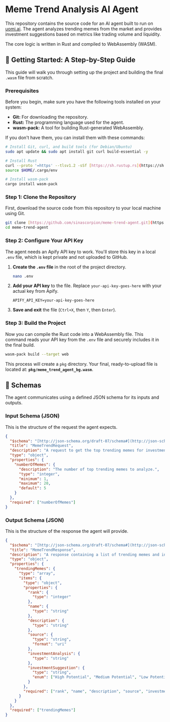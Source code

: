 # Meme Trend Analysis AI Agent

This repository contains the source code for an AI agent built to run on [uomi.ai](https://uomi.ai/). The agent analyzes trending memes from the market and provides investment suggestions based on metrics like trading volume and liquidity.

The core logic is written in Rust and compiled to WebAssembly (WASM).

## 🚀 Getting Started: A Step-by-Step Guide

This guide will walk you through setting up the project and building the final `.wasm` file from scratch.

### Prerequisites

Before you begin, make sure you have the following tools installed on your system:

* **Git:** For downloading the repository.
* **Rust:** The programming language used for the agent.
* **wasm-pack:** A tool for building Rust-generated WebAssembly.

If you don't have them, you can install them with these commands:

```bash
# Install Git, curl, and build tools (for Debian/Ubuntu)
sudo apt update && sudo apt install git curl build-essential -y

# Install Rust
curl --proto '=https' --tlsv1.2 -sSf [https://sh.rustup.rs](https://sh.rustup.rs) | sh
source $HOME/.cargo/env

# Install wasm-pack
cargo install wasm-pack
```

### Step 1: Clone the Repository

First, download the source code from this repository to your local machine using Git.

```bash
git clone [https://github.com/sinascorpion/meme-trend-agent.git](https://github.com/sinascorpion/meme-trend-agent.git)
cd meme-trend-agent
```

### Step 2: Configure Your API Key

The agent needs an Apify API key to work. You'll store this key in a local `.env` file, which is kept private and not uploaded to GitHub.

1.  **Create the `.env` file** in the root of the project directory.

    ```bash
    nano .env
    ```

2.  **Add your API key** to the file. Replace `your-api-key-goes-here` with your actual key from Apify.

    ```
    APIFY_API_KEY=your-api-key-goes-here
    ```

3.  **Save and exit** the file (`Ctrl+X`, then `Y`, then `Enter`).

### Step 3: Build the Project

Now you can compile the Rust code into a WebAssembly file. This command reads your API key from the `.env` file and securely includes it in the final build.

```bash
wasm-pack build --target web
```

This process will create a `pkg` directory. Your final, ready-to-upload file is located at: **`pkg/meme_trend_agent_bg.wasm`**.

## 📝 Schemas

The agent communicates using a defined JSON schema for its inputs and outputs.

### Input Schema (JSON)

This is the structure of the request the agent expects.

```json
{
  "$schema": "[http://json-schema.org/draft-07/schema#](http://json-schema.org/draft-07/schema#)",
  "title": "MemeTrendRequest",
  "description": "A request to get the top trending memes for investment analysis.",
  "type": "object",
  "properties": {
    "numberOfMemes": {
      "description": "The number of top trending memes to analyze.",
      "type": "integer",
      "minimum": 1,
      "maximum": 20,
      "default": 5
    }
  },
  "required": ["numberOfMemes"]
}
```

### Output Schema (JSON)

This is the structure of the response the agent will provide.

```json
{
  "$schema": "[http://json-schema.org/draft-07/schema#](http://json-schema.org/draft-07/schema#)",
  "title": "MemeTrendResponse",
  "description": "A response containing a list of trending memes and investment suggestions.",
  "type": "object",
  "properties": {
    "trendingMemes": {
      "type": "array",
      "items": {
        "type": "object",
        "properties": {
          "rank": {
            "type": "integer"
          },
          "name": {
            "type": "string"
          },
          "description": {
            "type": "string"
          },
          "source": {
            "type": "string",
            "format": "uri"
          },
          "investmentAnalysis": {
            "type": "string"
          },
          "investmentSuggestion": {
            "type": "string",
            "enum": ["High Potential", "Medium Potential", "Low Potential", "Not Recommended"]
          }
        },
        "required": ["rank", "name", "description", "source", "investmentAnalysis", "investmentSuggestion"]
      }
    }
  },
  "required": ["trendingMemes"]
}
